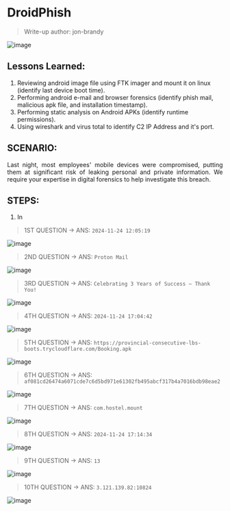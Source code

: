 # DroidPhish
> Write-up author: jon-brandy

![image](https://github.com/user-attachments/assets/5eb8bcfc-b9c1-4097-9e15-b1b84611c115)


## Lessons Learned:
1. Reviewing android image file using FTK imager and mount it on linux (identify last device boot time).
2. Performing android e-mail and browser forensics (identify phish mail, malicious apk file, and installation timestamp).
3. Performing static analysis on Android APKs (identify runtime permissions).
4. Using wireshark and virus total to identify C2 IP Address and it's port.

## SCENARIO:

<p align="justify">Last night, most employees' mobile devices were compromised, putting them at significant risk of leaking personal and private information. We require your expertise in digital forensics to help investigate this breach.</p>

## STEPS:
1. In

> 1ST QUESTION -> ANS: `2024-11-24 12:05:19`

![image](https://github.com/user-attachments/assets/930df378-b105-433f-9196-94e52575d92a)


> 2ND QUESTION -> ANS: `Proton Mail`

![image](https://github.com/user-attachments/assets/e97d6772-71de-4578-b480-3e25fdccc0e2)


> 3RD QUESTION -> ANS: `Celebrating 3 Years of Success – Thank You!`

![image](https://github.com/user-attachments/assets/30bc8212-dc83-47fb-a503-49ff63e783c6)


> 4TH QUESTION -> ANS: `2024-11-24 17:04:42` 

![image](https://github.com/user-attachments/assets/e8613de0-e392-4e0e-93f1-83572ea3c802)


> 5TH QUESTION -> ANS: `https://provincial-consecutive-lbs-boots.trycloudflare.com/Booking.apk`

![image](https://github.com/user-attachments/assets/b35758b4-6202-4768-87a0-1ee83010a2b0)


> 6TH QUESTION -> ANS: `af081cd26474a6071cde7c6d5bd971e61302fb495abcf317b4a7016bdb98eae2`

![image](https://github.com/user-attachments/assets/178b1359-5927-486f-9fa3-d1fca19b6c59)


> 7TH QUESTION -> ANS: `com.hostel.mount`

![image](https://github.com/user-attachments/assets/f065d9e4-e43f-41ea-8f7b-20944ae09ce3)


> 8TH QUESTION -> ANS: `2024-11-24 17:14:34`

![image](https://github.com/user-attachments/assets/26bb6b4e-b304-4ca2-88f2-ec492cb4a3ee)


> 9TH QUESTION -> ANS: `13`

![image](https://github.com/user-attachments/assets/29a8011e-49ce-4488-93e2-74a3f69cce82)


> 10TH QUESTION -> ANS: `3.121.139.82:10824`

![image](https://github.com/user-attachments/assets/72b79ea6-3904-44a8-99c2-8d8b74c0509e)

